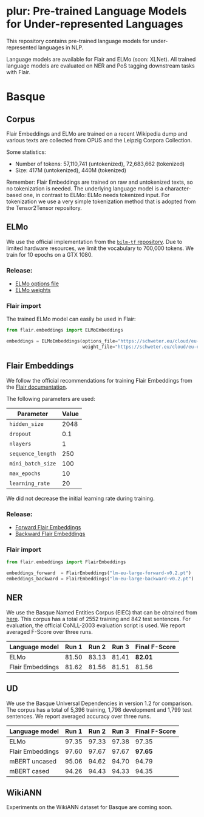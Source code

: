 # plur: Pre-trained Language Models for Under-represented Languages

This repository contains pre-trained language models for under-represented languages in NLP.

Language models are available for Flair and ELMo (soon: XLNet). All trained language models
are evaluated on NER and PoS tagging downstream tasks with Flair.

# Basque

## Corpus

Flair Embeddings and ELMo are trained on a recent Wikipedia dump and various texts are
collected from OPUS and the Leipzig Corpora Collection.

Some statistics:

* Number of tokens: 57,110,741 (untokenized), 72,683,662 (tokenized)
* Size: 417M (untokenized), 440M (tokenized)

Remember: Flair Embeddings are trained on raw and untokenized texts, so no tokenization is needed.
The underlying language model is a character-based one, in contrast to ELMo: ELMo needs tokenized
input. For tokenization we use a very simple tokenization method that is adopted from the
Tensor2Tensor repository.

## ELMo

We use the official implementation from the [`bilm-tf` repository](https://github.com/allenai/bilm-tf).
Due to limited hardware resources, we limit the vocabulary to 700,000 tokens. We train for 10 epochs
on a GTX 1080.

### Release:

* [ELMo options file](https://schweter.eu/cloud/eu-elmo/options.json)
* [ELMo weights](https://schweter.eu/cloud/eu-elmo/weights.hdf5)

### Flair import

The trained ELMo model can easily be used in Flair:

```python
from flair.embeddings import ELMoEmbeddings

embeddings = ELMoEmbeddings(options_file="https://schweter.eu/cloud/eu-elmo/options.json", 
                            weight_file="https://schweter.eu/cloud/eu-elmo/weights.hdf5")
```

## Flair Embeddings

We follow the official recommendations for training Flair Embeddings from the
[Flair documentation](https://github.com/zalandoresearch/flair/blob/master/resources/docs/TUTORIAL_9_TRAINING_LM_EMBEDDINGS.md).

The following parameters are used:

| Parameter         | Value
| ----------------- | ------
| `hidden_size`     | 2048
| `dropout`         | 0.1
| `nlayers`         | 1
| `sequence_length` | 250
| `mini_batch_size` | 100
| `max_epochs`      | 10
| `learning_rate`   | 20

We did not decrease the initial learning rate during training.

### Release:

* [Forward Flair Embeddings](https://schweter.eu/cloud/flair-lms/lm-eu-large-forward-v0.2.pt)
* [Backward Flair Embeddings](https://schweter.eu/cloud/flair-lms/lm-eu-large-backward-v0.2.pt)

### Flair import

```python
from flair.embeddings import FlairEmbeddings

embeddings_forward  = FlairEmbeddings("lm-eu-large-forward-v0.2.pt")
embeddings_backward = FlairEmbeddings("lm-eu-large-backward-v0.2.pt")
```

## NER

We use the Basque Named Entities Corpus (EIEC) that can be obtained from [here](http://ixa.eus/node/4486?language=en).
This corpus has a total of 2552 training and 842 test sentences. For evaluation, the official
CoNLL-2003 evaluation script is used. We report averaged F-Score over three runs.

| Language model   | Run 1 | Run 2 | Run 3 | Final F-Score
| ---------------- | ----- | ----- | ----- | -------------
| ELMo             | 81.50 | 83.13 | 81.41 | **82.01**
| Flair Embeddings | 81.62 | 81.56 | 81.51 | 81.56

## UD

We use the Basque Universal Dependencies in version 1.2 for comparison.
The corpus has a total of 5,396 training, 1,798 development and 1,799 test sentences.
We report averaged accuracy over three runs.

| Language model   | Run 1 | Run 2 | Run 3 | Final F-Score
| ---------------- | ----- | ----- | ----- | -------------
| ELMo             | 97.35 | 97.33 | 97.38 | 97.35
| Flair Embeddings | 97.60 | 97.67 | 97.67 | **97.65**
| mBERT uncased    | 95.06 | 94.62 | 94.70 | 94.79
| mBERT cased      | 94.26 | 94.43 | 94.33 | 94.35

## WikiANN

Experiments on the WikiANN dataset for Basque are coming soon.